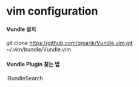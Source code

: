 # vim configuration


#### Vundle 설치 ####
git clone https://github.com/gmarik/Vundle.vim.git ~/.vim/bundle/Vundle.vim
 

#### Vundle Plugin 찾는 법 ####
:BundleSearch



